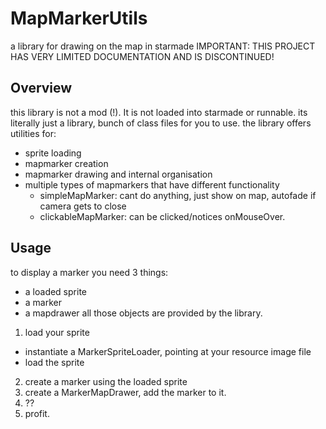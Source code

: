 # MapMarkerUtils
a library for drawing on the map in starmade
IMPORTANT: THIS PROJECT HAS VERY LIMITED DOCUMENTATION AND IS DISCONTINUED!
## Overview
this library is not a mod (!). It is not loaded into starmade or runnable. its literally just a library, bunch of class files for you to use.
the library offers utilities for:
- sprite loading
- mapmarker creation
- mapmarker drawing and internal organisation
- multiple types of mapmarkers that have different functionality
  - simpleMapMarker: cant do anything, just show on map, autofade if camera gets to close
  - clickableMapMarker:  can be clicked/notices onMouseOver.
## Usage
to display a marker you need 3 things:
- a loaded sprite
- a marker
- a mapdrawer
all those objects are provided by the library.
1. load your sprite
  - instantiate a MarkerSpriteLoader, pointing at your resource image file
  - load the sprite
2. create a marker using the loaded sprite
3. create a MarkerMapDrawer, add the marker to it.
4. ??
5. profit.
